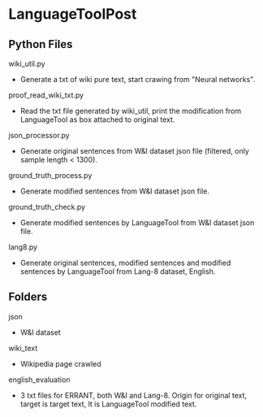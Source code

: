 # LanguageToolPost

## Python Files

wiki_util.py

- Generate a txt of wiki pure text, start crawing from "Neural networks".

proof_read_wiki_txt.py

- Read the txt file generated by wiki_util, print the modification from LanguageTool as box attached to original text.

json_processor.py

- Generate original sentences from W&I dataset json file (filtered, only sample length < 1300).

ground_truth_process.py

- Generate modified sentences from W&I dataset json file.

ground_truth_check.py

- Generate modified sentences by LanguageTool from W&I dataset json file.

lang8.py

- Generate original sentences, modified sentences and modified sentences by LanguageTool from Lang-8 dataset, English.

## Folders

json

- W&I dataset

wiki_text

- Wikipedia page crawled

english_evaluation

- 3 txt files for ERRANT, both W&I and Lang-8. Origin for original text, target is target text, lt is LanguageTool modified text.